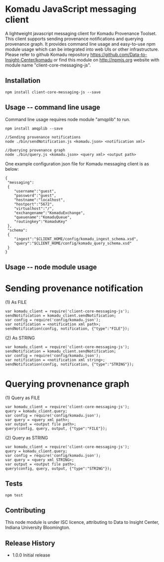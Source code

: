 Komadu JavaScript messaging client
=========

A lightweight javascript messaging client for Komadu Provenance Toolset. This client supports sending provenance notifications and querying provenance graph. It provides command line usage and easy-to-use npm module usage which can be integrated into web UIs or other infrastructure. Please refer to github Komadu repository https://github.com/Data-to-Insight-Center/komadu or find this module on http://npmjs.org website with module name "client-core-messaging-js".

## Installation

    npm install client-core-messaging-js --save

## Usage -- command line usage

Command line usage requires node module "amqplib" to run.

    npm install amqplib --save

    //Sending provenance notifications
    node ./bin/sendNotification.js <komadu.json> <notification xml>
    
    //Querying provenance graph
    node ./bin/query.js <komadu.json> <query xml> <output path>

  One example configuration json file for Komadu messaging client is as below:

    {
     "messaging":
     {
        "username":"guest",
        "password":"guest",
        "hostname":"localhost",
        "hostport":"5672",
        "virtualhost":"/",
        "exchangename":"KomaduExchange",
        "queuename":"KomaduQueue",
        "routingkey":"KomaduKey"
     },
     "schema":
     {
        "ingest":"$CLIENT_HOME/config/komadu_ingest_schema.xsd",
        "query":"$CLIENT_HOME/config/komadu_query_schema.xsd"
     }
    }


## Usage -- node module usage

# Sending provenance notification

(1) As FILE

    var komadu_client = require('client-core-messaging-js');
    sendNotification = komadu_client.sendNotification;
    var config = require('config/komadu.json');
    var notification = <notification xml path>;
    sendNotification(config, notification, {"type":"FILE"});
    
(2) As STRING

    var komadu_client = require('client-core-messaging-js');
    sendNotification = komadu_client.sendNotification;
    var config = require('config/komadu.json');
    var notification = <notification xml string>;
    sendNotification(config, notification, {"type":"STRING"});


# Querying provnenance graph

(1) Query as FILE

    var komadu_client = require('client-core-messaging-js');
    query = komadu_client.query;
    var config = require('config/komadu.json');
    var query = <query xml path>;
    var output = <output file path>;
    query(config, query, output, {"type":"FILE"});
    
(2) Query as STRING

    var komadu_client = require('client-core-messaging-js');
    query = komadu_client.query;
    var config = require('config/komadu.json');
    var query = <query xml STRING>;
    var output = <output file path>;
    query(config, query, output, {"type":"STRING"});

## Tests
    
    npm test

## Contributing

This node module is under ISC licence, attributing to Data to Insight Center, Indiana University Bloomington. 

## Release History

* 1.0.0 Initial release
